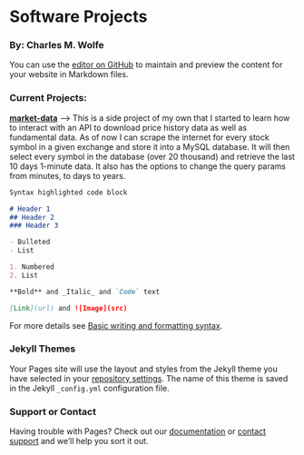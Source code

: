 # Software Projects 
### By: Charles M. Wolfe

You can use the [editor on GitHub](https://github.com/CMWolfe922/CMWolfe922.github.io/edit/main/README.md) to maintain and preview the content for your website in Markdown files.

### Current Projects:

[__market-data__](https://github.com/CMWolfe922/market-data) --> This is a side project of my own that I started to learn how to interact with an API to download price history data as well as fundamental data. As of now I can scrape the internet for every stock symbol in a given exchange and store it into a MySQL database. It will then select every symbol in the database (over 20 thousand) and retrieve the last 10 days 1-minute data. It also has the options to change the query params from minutes, to days to years.  

```markdown
Syntax highlighted code block

# Header 1
## Header 2
### Header 3

- Bulleted
- List

1. Numbered
2. List

**Bold** and _Italic_ and `Code` text

[Link](url) and ![Image](src)
```

For more details see [Basic writing and formatting syntax](https://docs.github.com/en/github/writing-on-github/getting-started-with-writing-and-formatting-on-github/basic-writing-and-formatting-syntax).

### Jekyll Themes

Your Pages site will use the layout and styles from the Jekyll theme you have selected in your [repository settings](https://github.com/CMWolfe922/CMWolfe922.github.io/settings/pages). The name of this theme is saved in the Jekyll `_config.yml` configuration file.

### Support or Contact

Having trouble with Pages? Check out our [documentation](https://docs.github.com/categories/github-pages-basics/) or [contact support](https://support.github.com/contact) and we’ll help you sort it out.
